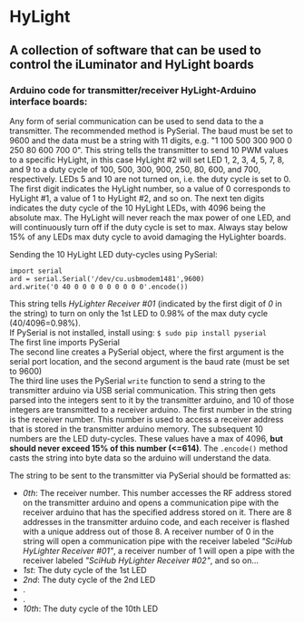 # HyLight
## A collection of software that can be used to control the iLuminator and HyLight boards

### Arduino code for transmitter/receiver HyLight-Arduino interface boards:

Any form of serial communication can be used to send data to the a transmitter. The recommended method is PySerial. The baud must be set to 9600 and the data must be a string with 11 digits, e.g. "1 100 500 300 900 0 250 80 600 700 0". This string tells the transmitter to send 10 PWM values to a specific HyLight, in this case HyLight #2 will set LED 1, 2, 3, 4, 5, 7, 8, and 9 to a duty cycle of 100, 500, 300, 900, 250, 80, 600, and 700, respectively. LEDs 5 and 10 are not turned on, i.e. the duty cycle is set to 0. The first digit indicates the HyLight number, so a value of 0 corresponds to HyLight #1, a value of 1 to HyLight #2, and so on. The next ten digits indicates the duty cycle of the 10 HyLight LEDs, with 4096 being the absolute max. The HyLight will never reach the max power of one LED, and will continuously turn off if the duty cycle is set to max. Always stay below 15% of any LEDs max duty cycle to avoid damaging the HyLighter boards. 


Sending the 10 HyLight LED duty-cycles using PySerial:  
```
import serial 
ard = serial.Serial('/dev/cu.usbmodem1481',9600) 
ard.write('0 40 0 0 0 0 0 0 0 0 0'.encode()) 
```

This string tells _HyLighter Receiver #01_ (indicated by the first digit of _0_ in the string) to turn on only the 1st LED to 0.98% of the max duty cycle (40/4096=0.98%).  
If PySerial is not installed, install using: `$ sudo pip install pyserial`  
The first line imports PySerial  
The second line creates a PySerial object, where the first argument is the serial port location, and the second argument is the baud rate (must be set to 9600)  
The third line uses the PySerial `write` function to send a string to the transmitter arduino via USB serial communication. This string then gets parsed into the integers sent to it by the transmitter arduino, and 10 of those integers are transmitted to a receiver arduino. The first number in the string is the receiver number. This number is used to access a receiver address that is stored in the transmitter arduino memory. The subsequent 10 numbers are the LED duty-cycles. These values have a max of 4096, **but should never exceed 15% of this number (<=614)**. The `.encode()` method casts the string into byte data so the arduino will understand the data.  

The string to be sent to the transmitter via PySerial should be formatted as:  

- _0th_: The receiver number. This number accesses the RF address stored on the transmitter arduino and opens a communication pipe with the receiver arduino that has the specified address stored on it. There are 8 addresses in the transmitter arduino code, and each receiver is flashed with a unique address out of those 8. A receiver number of 0 in the string will open a communication pipe with the receiver labeled _"SciHub HyLighter Receiver #01"_, a receiver number of 1 will open a pipe with the receiver labeled _"SciHub HyLighter Receiver #02"_, and so on...   
- _1st_: The duty cycle of the 1st LED  
- _2nd_: The duty cycle of the 2nd LED  
- .  
- .  
- _10th_: The duty cycle of the 10th LED  
